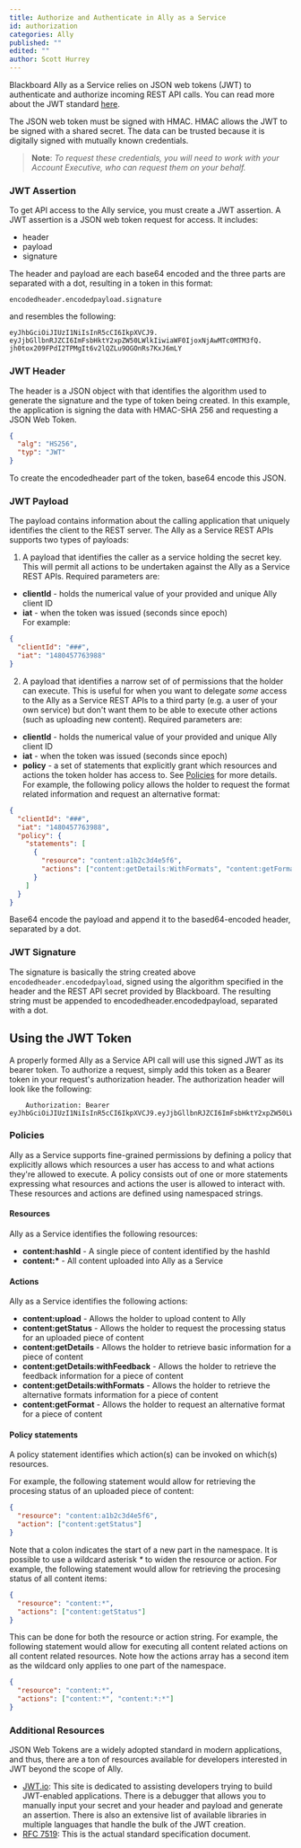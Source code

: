 ```yaml
---
title: Authorize and Authenticate in Ally as a Service
id: authorization
categories: Ally
published: ""
edited: ""
author: Scott Hurrey
---
```


Blackboard Ally as a Service relies on JSON web tokens (JWT) to authenticate and authorize incoming REST API calls. You can read more about the JWT standard [here](https:////tools.ietf.org/html/rfc7519).

The JSON web token must be signed with HMAC. HMAC allows the JWT to be signed with a shared secret. The data can be trusted because it is digitally signed with mutually known credentials.

> **Note**: _To request these credentials, you will need to work with your Account Executive, who can request them on your behalf._

### JWT Assertion

To get API access to the Ally service, you must create a JWT assertion.
A JWT assertion is a JSON web token request for access. It includes:

- header
- payload
- signature

The header and payload are each base64 encoded and the three parts are
separated with a dot, resulting in a token in this format:

```http
encodedheader.encodedpayload.signature
```

and resembles the following:

```http
eyJhbGciOiJIUzI1NiIsInR5cCI6IkpXVCJ9.
eyJjbGllbnRJZCI6ImFsbHktY2xpZW50LWlkIiwiaWF0IjoxNjAwMTc0MTM3fQ.
jh0tox209FPdI2TPMgIt6v2lQZLu9OGOnRs7KxJ6mLY
```

### JWT Header

The header is a JSON object with that identifies the algorithm used to
generate the signature and the type of token being created. In this example, the application is signing the data with HMAC-SHA 256 and requesting a JSON Web Token.

```json
{
  "alg": "HS256",
  "typ": "JWT"
}
```

To create the encodedheader part of the token, base64 encode this JSON.

### JWT Payload

The payload contains information about the calling application that uniquely identifies the client to the REST server. The Ally as a Service REST APIs supports two types of payloads:

1. A payload that identifies the caller as a service holding the secret key. This will permit all actions to be undertaken against the Ally as a Service REST APIs. Required parameters are:

- **clientId** - holds the numerical value of your provided and unique Ally client ID
- **iat** - when the token was issued (seconds since epoch)<br />
  For example:

```json
{
  "clientId": "###",
  "iat": "1480457763988"
}
```

2. A payload that identifies a narrow set of of permissions that the holder can execute. This is useful for when you want to delegate _some_ access to the Ally as a Service REST APIs to a third party (e.g. a user of your own service) but don't want them to be able to execute other actions (such as uploading new content). Required parameters are:

- **clientId** - holds the numerical value of your provided and unique Ally client ID
- **iat** - when the token was issued (seconds since epoch)
- **policy** - a set of statements that explicitly grant which resources and actions the token holder has access to. See [Policies](auth.md) for more details.<br />
  For example, the following policy allows the holder to request the format related information and request an alternative format:

```json
{
  "clientId": "###",
  "iat": "1480457763988",
  "policy": {
    "statements": [
      {
        "resource": "content:a1b2c3d4e5f6",
        "actions": ["content:getDetails:WithFormats", "content:getFormat"]
      }
    ]
  }
}
```

Base64 encode the payload and append it to the based64-encoded header,
separated by a dot.

### JWT Signature

The signature is basically the string created above `encodedheader.encodedpayload`, signed using the algorithm specified in the header and the REST API secret provided by Blackboard. The resulting string must be appended to encodedheader.encodedpayload, separated with a dot.

## Using the JWT Token

A properly formed Ally as a Service API call will use this signed JWT as its bearer token. To authorize a request, simply add this token as a Bearer token in your request's authorization header. The authorization header will look like the following:

```http
    Authorization: Bearer eyJhbGciOiJIUzI1NiIsInR5cCI6IkpXVCJ9.eyJjbGllbnRJZCI6ImFsbHktY2xpZW50LWlkIiwiaWF0IjoxNjAwMTc0MTM3fQ.jh0tox209FPdI2TPMgIt6v2lQZLu9OGOnRs7KxJ6mLY
```

### Policies

Ally as a Service supports fine-grained permissions by defining a policy that explicitly allows which resources a user has access to and what actions they're allowed to execute. A policy consists out of one or more statements expressing what resources and actions the user is allowed to interact with. These resources and actions are defined using namespaced strings.

#### Resources

Ally as a Service identifies the following resources:

- **content:hashId** - A single piece of content identified by the hashId
- **content:\*** - All content uploaded into Ally as a Service

#### Actions

Ally as a Service identifies the following actions:

- **content:upload** - Allows the holder to upload content to Ally
- **content:getStatus** - Allows the holder to request the processing status for an uploaded piece of content
- **content:getDetails** - Allows the holder to retrieve basic information for a piece of content
- **content:getDetails:withFeedback** - Allows the holder to retrieve the feedback information for a piece of content
- **content:getDetails:withFormats** - Allows the holder to retrieve the alternative formats information for a piece of content
- **content:getFormat** - Allows the holder to request an alternative format for a piece of content

#### Policy statements

A policy statement identifies which action(s) can be invoked on which(s) resources.

For example, the following statement would allow for retrieving the procesing status of an uploaded piece of content:

```json
{
  "resource": "content:a1b2c3d4e5f6",
  "action": ["content:getStatus"]
}
```

Note that a colon indicates the start of a new part in the namespace. It is possible to use a wildcard asterisk _\*_ to widen the resource or action. For example, the following statement would allow for retrieving the procesing status of all content items:

```json
{
  "resource": "content:*",
  "actions": ["content:getStatus"]
}
```

This can be done for both the resource or action string. For example, the following statement would allow for executing all content related actions on all content related resources. Note how the actions array has a second item as the wildcard only applies to one part of the namespace.

```json
{
  "resource": "content:*",
  "actions": ["content:*", "content:*:*"]
}
```

### Additional Resources

JSON Web Tokens are a widely adopted standard in modern applications, and
thus, there are a ton of resources available for developers interested in JWT beyond the scope of Ally.

- [JWT.io](https://jwt.io/): This site is dedicated to assisting developers trying to build JWT-enabled applications. There is a debugger that allows you to manually input your secret and your header and payload and generate an assertion. There is also an extensive list of available libraries in multiple languages that handle the bulk of the JWT creation.
- [RFC 7519](https://tools.ietf.org/html/rfc7519): This is the actual standard specification document.
